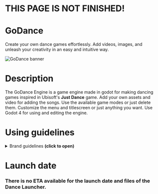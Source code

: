# THIS PAGE IS NOT FINISHED!

# GoDance
Create your own dance games effortlessly. Add videos, images, and unleash your creativity in an easy and intuitive way.

![GoDance banner](https://raw.githubusercontent.com/WiiUGamerJ/GoDance/main/GoDance%20banner%20short.png)
# Description
The GoDance Engine is a game engine made in godot for making dancing games inspired in Ubisoft's **Just Dance** game. Add your own assets and video for adding the songs. Use the available game modes or just delete them. Customize the menu and titlescreen or just anything you want. Use Godot 4 for using and editing the engine.

# Using guidelines
<details> <summary> Brand guidelines <b>(click to open)</b> </summary>
You can entirely customize anything you want, but there are some important things you always have to keep.

1) Behind the title name, it has to be a subtitle saying "Made with the GoDance Engine" that is visible enough to be readable for the user.
2) You have to put this in the title screen: "This fangame uses the "GoDance Engine" made by WiiUGamerJ available at GitHub"
</details>

# Launch date
### There is no ETA available for the launch date and files of the Dance Launcher.
